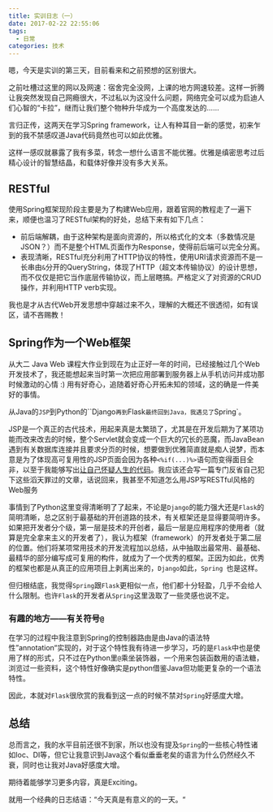 ```yaml
---
title: 实训日志（一）
date: 2017-02-22 22:55:06
tags:
  - 日常
categories: 技术
---
```


嗯，今天是实训的第三天，目前看来和之前预想的区别很大。

之前吐槽过这里的网以及网速：宿舍完全没网，上课的地方网速较差。这样一折腾让我突然发现自己网瘾很大，不过私以为这没什么问题，网络完全可以成为启迪人们心智的“卡拉”，继而让我们整个物种升华成为一个高度发达的……

言归正传，这两天在学习Spring framework，让人有种耳目一新的感觉，初来乍到的我不禁感叹道Java代码竟然也可以如此优雅。

<!--more-->

这样一感叹就暴露了我有多菜，转念一想什么语言不能优雅。优雅是缜密思考过后精心设计的智慧结晶，和载体好像并没有多大关系。

## RESTful

使用Spring框架现阶段主要是为了构建Web应用，跟着官网的教程走了一遍下来，顺便也温习了RESTful架构的好处，总结下来有如下几点：

+ 前后端解耦，由于这种架构是面向资源的，所以格式化的文本（多数情况是JSON？）而不是整个HTML页面作为Response，使得前后端可以完全分离。
+ 表现清晰，RESTful充分利用了HTTP协议的特性，使用URI请求资源而不是一长串由`&`分开的QueryString，体现了HTTP（超文本传输协议）的设计思想，而不仅仅是把它当作底层传输协议，而上层瞎搞。严格定义了对资源的CRUD操作，并利用HTTP verb实现。

我也是才从古代Web开发思想中穿越过来不久，理解的大概还不很透彻，如有误区，请不吝赐教！

## Spring作为一个Web框架

从大二 Java Web 课程大作业到现在为止正好一年的时间，已经接触过几个Web开发技术了，我还能想起来当时第一次把应用部署到服务器上从手机访问并成功那时候激动的心情 :) 用有好奇心，追随着好奇心开拓未知的领域，这的确是一件美好的事情。

从Java的`JSP`到Python的``Django`再到`Flask`最终回到Java，我遇见了`Spring`。

JSP是一个真正的古代技术，用起来真是太繁琐了，尤其是在开发后期为了某项功能而改来改去的时候，整个Servlet就会变成一个巨大的冗长的恶魔，而JavaBean遇到有关数据库连接并且要求分页的时候，想要做到优雅简直就是痴人说梦，而本意是为了体现高可复用性的JSP页面会因为各种`<%if(...)%>`语句而变得面目全非，以至于我能够写出[让自己怀疑人生的代码](./迷之代码.md)。我应该还会写一篇专门反省自己犯下这些滔天罪过的文章，话说回来，我甚至不知道怎么用JSP写RESTful风格的Web服务

事情到了Python这里变得清晰明了了起来，不论是`Django`的能力强大还是`Flask`的简明清晰，总之区别于最基础的开创道路的技术，有关框架还是显得要简明许多。如果把开发者分个级，第一层是技术的开创者，最后一层是应用程序的使用者（就算是完全拿来主义的开发者了），我认为框架（framework）的开发者处于第二层的位置。他们将某项常用技术的开发流程加以总结，从中抽取出最常用、最基础、最精华的部分编写成可复用的构件，就成为了一个优秀的框架。正因为如此，优秀的框架也都是从真正的应用项目上剥离出来的，`Django`如此，`Spring	`也是这样。

但归根结底，我觉得`Spring`跟`Flask`更相似一点，他们都十分轻盈，几乎不会给人什么限制。也许`Flask`的开发者从`Spring`这里汲取了一些灵感也说不定。

### 有趣的地方——有关符号`@`

在学习的过程中我注意到Spring的控制器路由是由Java的语法特性”annotation“实现的，对于这个特性我有待进一步学习，巧的是`Flask`中也是使用了样的形式，只不过在Python里`@`乘坐装饰器，一个用来包装函数用的语法糖，浏览过一些资料，这个特性好像确实是python借鉴Java但功能更复杂的一个语法特性。

因此，本就对`Flask`很欣赏的我看到这一点的时候不禁对`Spring`好感度大增。

## 总结

总而言之，我的水平目前还很不到家，所以也没有提及`Spring`的一些核心特性诸如Ioc、DI等，但它让我意识到Java这个看似垂垂老矣的语言为什么仍然经久不衰，同时也让我对Java好感度大增。

期待着能够学习更多内容，真是Exciting。

就用一个经典的日志结语：“今天真是有意义的的一天。“